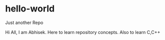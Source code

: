 # hello-world
Just another Repo

Hi All,
I am Abhisek. Here to learn repository concepts.
Also to learn C,C++
